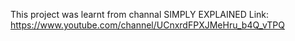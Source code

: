 This project was learnt from channal SIMPLY EXPLAINED
Link: https://www.youtube.com/channel/UCnxrdFPXJMeHru_b4Q_vTPQ